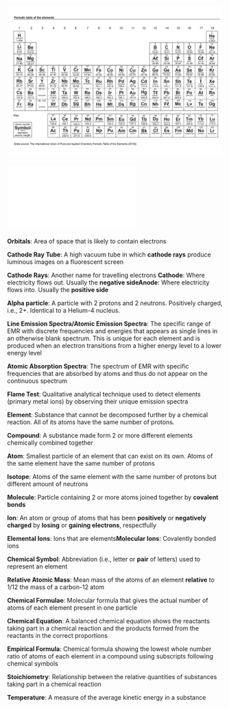 
![](Images/ptable.jpg)

![Chemistry Data Booklet](PDFs/2023-CHE-Data-Book.pdf)

**Orbitals**: Area of space that is likely to contain electrons

**Cathode Ray Tube**: A high vacuum tube in which **cathode rays** produce luminous images on a fluorescent screen

**Cathode Rays**: Another name for travelling electrons **Cathode**: Where electricity flows out. Usually the **negative sideAnode**: Where electricity flows into. Usually the **positive side**

**Alpha particle**: A particle with 2 protons and 2 neutrons. Positively charged, i.e., 2+. Identical to a Helium-4 nucleus.

**Line Emission Spectra/Atomic Emission Spectra**: The specific range of EMR with discrete frequencies and energies that appears as single lines in an otherwise blank spectrum. This is unique for each element and is produced when an electron transitions from a higher energy level to a lower energy level

**Atomic Absorption Spectra**: The spectrum of EMR with specific frequencies that are absorbed by atoms and thus do not appear on the continuous spectrum

**Flame Test**: Qualitative analytical technique used to detect elements (primary metal ions) by observing their unique emission spectra

**Element**: Substance that cannot be decomposed further by a chemical reaction. All of its atoms have the same number of protons.

**Compound**: A substance made form 2 or more different elements chemically combined together

**Atom**: Smallest particle of an element that can exist on its own. Atoms of the same element have the same number of protons

**Isotope**: Atoms of the same element with the same number of protons but different amount of neutrons

**Molecule**: Particle containing 2 or more atoms joined together by **covalent bonds**

**Ion**: An atom or group of atoms that has been **positively** or **negatively charged** by **losing** or **gaining electrons**, respectfully

**Elemental Ions**: Ions that are elements**Molecular Ions**: Covalently bonded ions

**Chemical Symbol**: Abbreviation (i.e., letter or **pair** of letters) used to represent an element

**Relative Atomic Mass**: Mean mass of the atoms of an element **relative** to 1/12 the mass of a carbon-12 atom

**Chemical Formulae**: Molecular formula that gives the actual number of atoms of each element present in one particle

**Chemical Equation**: A balanced chemical equation shows the reactants taking part in a chemical reaction and the products formed from the reactants in the correct proportions

**Empirical Formula**: Chemical formula showing the lowest whole number ratio of atoms of each element in a compound using subscripts following chemical symbols

**Stoichiometry**: Relationship between the relative quantities of substances taking part in a chemical reaction

**Temperature**: A measure of the average kinetic energy in a substance